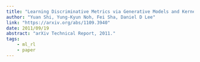 ```yaml
---
title: "Learning Discriminative Metrics via Generative Models and Kernel Learning"
author: "Yuan Shi, Yung-Kyun Noh, Fei Sha, Daniel D Lee"
link: "https://arxiv.org/abs/1109.3940"
date: 2011/09/19
abstract: "arXiv Technical Report, 2011."
tags:
    - ml_rl
    - paper
---
```

